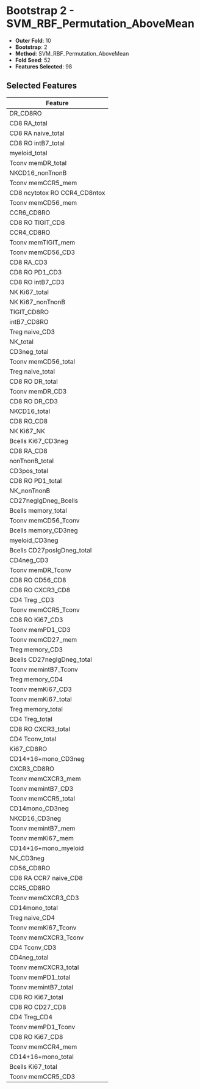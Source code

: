 # Bootstrap 2 - SVM_RBF_Permutation_AboveMean

- **Outer Fold**: 10
- **Bootstrap**: 2
- **Method**: SVM_RBF_Permutation_AboveMean
- **Fold Seed**: 52
- **Features Selected**: 98

## Selected Features

| Feature |
|---------|
| DR_CD8RO |
| CD8 RA_total |
| CD8 RA naive_total |
| CD8 RO intB7_total |
| myeloid_total |
| Tconv memDR_total |
| NKCD16_nonTnonB |
| Tconv memCCR5_mem |
| CD8 ncytotox RO CCR4_CD8ntox |
| Tconv memCD56_mem |
| CCR6_CD8RO |
| CD8 RO TIGIT_CD8 |
| CCR4_CD8RO |
| Tconv memTIGIT_mem |
| Tconv memCD56_CD3 |
| CD8 RA_CD3 |
| CD8 RO PD1_CD3 |
| CD8 RO intB7_CD3 |
| NK Ki67_total |
| NK Ki67_nonTnonB |
| TIGIT_CD8RO |
| intB7_CD8RO |
| Treg naive_CD3 |
| NK_total |
| CD3neg_total |
| Tconv memCD56_total |
| Treg naive_total |
| CD8 RO DR_total |
| Tconv memDR_CD3 |
| CD8 RO DR_CD3 |
| NKCD16_total |
| CD8 RO_CD8 |
| NK Ki67_NK |
| Bcells Ki67_CD3neg |
| CD8 RA_CD8 |
| nonTnonB_total |
| CD3pos_total |
| CD8 RO PD1_total |
| NK_nonTnonB |
| CD27negIgDneg_Bcells |
| Bcells memory_total |
| Tconv memCD56_Tconv |
| Bcells memory_CD3neg |
| myeloid_CD3neg |
| Bcells CD27posIgDneg_total |
| CD4neg_CD3 |
| Tconv memDR_Tconv |
| CD8 RO CD56_CD8 |
| CD8 RO CXCR3_CD8 |
| CD4 Treg _CD3 |
| Tconv memCCR5_Tconv |
| CD8  RO Ki67_CD3 |
| Tconv memPD1_CD3 |
| Tconv memCD27_mem |
| Treg memory_CD3 |
| Bcells CD27negIgDneg_total |
| Tconv memintB7_Tconv |
| Treg memory_CD4 |
| Tconv memKi67_CD3 |
| Tconv memKi67_total |
| Treg memory_total |
| CD4 Treg_total |
| CD8 RO CXCR3_total |
| CD4 Tconv_total |
| Ki67_CD8RO |
| CD14+16+mono_CD3neg |
| CXCR3_CD8RO |
| Tconv memCXCR3_mem |
| Tconv memintB7_CD3 |
| Tconv memCCR5_total |
| CD14mono_CD3neg |
| NKCD16_CD3neg |
| Tconv memintB7_mem |
| Tconv memKi67_mem |
| CD14+16+mono_myeloid |
| NK_CD3neg |
| CD56_CD8RO |
| CD8 RA CCR7 naive_CD8 |
| CCR5_CD8RO |
| Tconv memCXCR3_CD3 |
| CD14mono_total |
| Treg naive_CD4 |
| Tconv memKi67_Tconv |
| Tconv memCXCR3_Tconv |
| CD4 Tconv_CD3 |
| CD4neg_total |
| Tconv memCXCR3_total |
| Tconv memPD1_total |
| Tconv memintB7_total |
| CD8 RO Ki67_total |
| CD8 RO CD27_CD8 |
| CD4 Treg_CD4 |
| Tconv memPD1_Tconv |
| CD8 RO Ki67_CD8 |
| Tconv memCCR4_mem |
| CD14+16+mono_total |
| Bcells Ki67_total |
| Tconv memCCR5_CD3 |
